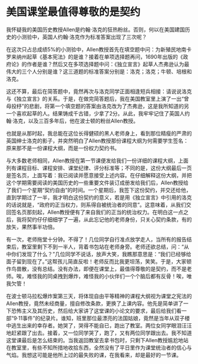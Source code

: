 # 美国课堂最值得尊敬的是契约

我怀疑我的美国历史教授Allen是约翰·洛克的狂热粉丝。否则，何以在美国建国历史的小测验中，英国人约翰·洛克作为标准答案出现了三次呢？ 

在这次只占总成绩5%的小测验中，Allen教授首先在填空题中问：为新殖民地南卡罗来纳州起草《基本宪法》的是谁？接着在单项选择题再问，1690年出版的《政府论》的作者是谁？然后又在多项选择题中问：《独立宣言》起草人杰弗逊认为最伟大的三个人分别是谁？这三道题的标准答案分别是：洛克；洛克；牛顿、培根和洛克。 

这还不算，最后在简答题中，竟然再次与洛克同学正面相逢短兵相接：请说说洛克与《独立宣言》的关系。于是，在做完简答题后，我在美国教室里上演了一出“曾母投杼”的悲剧，将第一个填空题的答案由洛克改为了杰弗逊，这是我所知道的另一个喜欢起草的人。结果铸成千古错，少拿了2分。从此，我牢牢记住了英国人约翰·洛克，以及三百多年后，他在波士顿的粉丝Allen教授。 

也就是从那时起，我总能在这位长得健硕的黑人老师身上，看到那位精瘦的严肃的英国绅士洛克的影子，并突然明白了Allen教授那份课程大纲为何需要学生签名：原来那不是一份课程大纲，而是一份权力契约书。 

与大多数老师相同，Allen教授在第一节课便发给我们一份详细的课程大纲，上面列有课程目标、课程安排、课堂纪律、评分标准等；不同的是，这份大纲最后一页是签名页，上面写着：我已阅读并愿意接受上述内容。在仔细解释这份大纲，并把这个学期需要阅读的美国历史的一些重要文件装订成册发给我们后，Allen教授给了我们一个星期“契约自由”的时间。一个星期后，我签下这份契约，并交还给他，直到学期过了一半，我才明白这份契约的意义，若是用《独立宣言》中引用的洛克的话说就是，“政府的正当权力，则系得自被统治者的同意”。这意味着，从我们交回签名页那刻起，Allen教授便有了来自我们的正当的统治权力。在明白这一点之后，我将契约仔仔细细学了一遍，从此忘记他的老师身份，只关心契约条款，有的放矢，果然事半功倍。 

有一次，老师拖堂十分钟。不得了！几位同学自行准点放学走人，当所有的报告结束后，教室里剩下不到一半人，背着书包站在老师身旁。老师还欲总结，问：“从中你们发现了什么？”几位同学不说话，放声大笑，我瞧那意思是：“我们已经够给面子留到现在了。”这帮孩儿简直反啦！老师反而比我更坦荡，笑笑。于是，大家顿作鸟兽散，没有总结。没有办法，即便在课堂上，最值得尊敬的是契约，而不是老师。唉，难怪我的同桌拽到爆炸，难怪我的小伙伴们一个个脑后都有反骨！唉，唯我欠管！ 

在波士顿马拉松爆炸案第三天，将体现自由平等精神的课程大纲视为课堂之宪法的Allen教授，竟然未经商量，擅自修改条款，更换了上课内容。他先是简单讲了一下恐怖主义及其历史，然后给大家讲了这堂课的小论文的要求，最后给我们看一部“9·11事件”的纪录片。谁知，班里那位最漂亮的法国姑娘，竟然是当年从双子楼中逃生出来的幸存者。她哭了，哭得不能自已，跑出了教室。两位女同学眼泪汪汪地赶紧跟了出去。接着，又一位同学哭了，跑了，又有两位同学跟出去。我不知道这堂课最后是怎么结束的。当我返回教室去拿书包时，只剩下Allen教授尴尬地站在教室里，有些不知所措地收拾东西，全然没有了平日里作为课堂统治者的信心与气焰。我想这可能是他所上过的最失败的课，在我看来，却是最好的一节课。